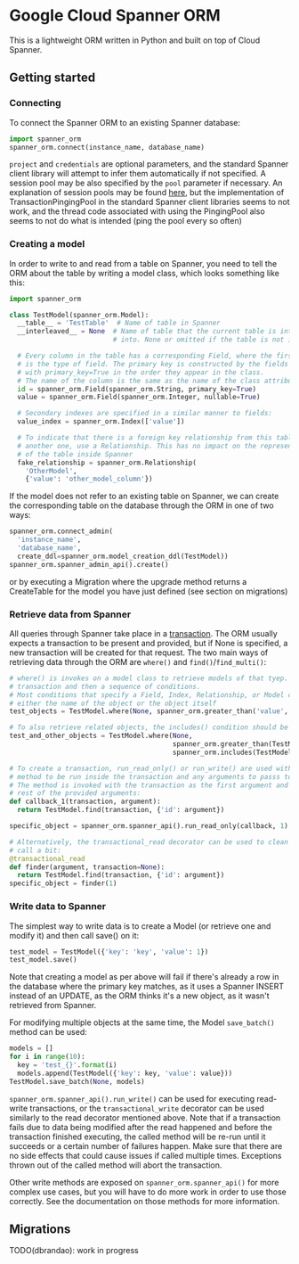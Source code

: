 # Google Cloud Spanner ORM

This is a lightweight ORM written in Python and built on top of Cloud Spanner.

## Getting started

### Connecting
To connect the Spanner ORM to an existing Spanner database:
``` python
import spanner_orm
spanner_orm.connect(instance_name, database_name)
```

`project` and `credentials` are optional parameters, and the standard Spanner
client library will attempt to infer them automatically if not specified.
A session pool may be also specified by the `pool` parameter if necessary. An
explanation of session pools may be found
[here](https://googleapis.github.io/google-cloud-python/latest/spanner/advanced-session-pool-topics.html),
but the implementation of TransactionPingingPool in the standard Spanner client
libraries seems to not work, and the thread code associated with using the PingingPool
also seems to not do what is intended (ping the pool every so often)

### Creating a model
In order to write to and read from a table on Spanner, you need to tell the ORM
about the table by writing a model class, which looks something like this:
``` python
import spanner_orm

class TestModel(spanner_orm.Model):
  __table__ = 'TestTable'  # Name of table in Spanner
  __interleaved__ = None  # Name of table that the current table is interleaved
                          # into. None or omitted if the table is not interleaved

  # Every column in the table has a corresponding Field, where the first parameter
  # is the type of field. The primary key is constructed by the fields labeled
  # with primary_key=True in the order they appear in the class.
  # The name of the column is the same as the name of the class attribute
  id = spanner_orm.Field(spanner_orm.String, primary_key=True)
  value = spanner_orm.Field(spanner_orm.Integer, nullable=True)

  # Secondary indexes are specified in a similar manner to fields:
  value_index = spanner_orm.Index(['value'])

  # To indicate that there is a foreign key relationship from this table to
  # another one, use a Relationship. This has no impact on the representation
  # of the table inside Spanner
  fake_relationship = spanner_orm.Relationship(
    'OtherModel',
    {'value': 'other_model_column'})
```

If the model does not refer to an existing table on Spanner, we can create
the corresponding table on the database through the ORM in one of two ways:

``` python
spanner_orm.connect_admin(
  'instance_name',
  'database_name',
  create_ddl=spanner_orm.model_creation_ddl(TestModel))
spanner_orm.spanner_admin_api().create()
```

or by executing a Migration where the upgrade method returns a CreateTable for
the model you have just defined (see section on migrations)


### Retrieve data from Spanner
All queries through Spanner take place in a
[transaction](https://cloud.google.com/spanner/docs/transactions). The ORM
usually expects a transaction to be present and provided, but if None is
specified, a new transaction will be created for that request.
The two main ways of retrieving data through the ORM are ```where()``` and
```find()```/```find_multi()```:

``` python
# where() is invokes on a model class to retrieve models of that tyep. it takes a
# transaction and then a sequence of conditions.
# Most conditions that specify a Field, Index, Relationship, or Model can take
# either the name of the object or the object itself
test_objects = TestModel.where(None, spanner_orm.greater_than('value', '50'))

# To also retrieve related objects, the includes() condition should be used:
test_and_other_objects = TestModel.where(None,
                                         spanner_orm.greater_than(TestModel.value, '50'),
                                         spanner_orm.includes(TestModel.fake_relationship))

# To create a transaction, run_read_only() or run_write() are used with the
# method to be run inside the transaction and any arguments to passs to the method.
# The method is invoked with the transaction as the first argument and then the
# rest of the provided arguments:
def callback_1(transaction, argument):
  return TestModel.find(transaction, {'id': argument})

specific_object = spanner_orm.spanner_api().run_read_only(callback, 1)

# Alternatively, the transactional_read decorator can be used to clean up the
# call a bit:
@transactional_read
def finder(argument, transaction=None):
  return TestModel.find(transaction, {'id': argument})
specific_object = finder(1)
```

### Write data to Spanner
The simplest way to write data is to create a Model (or retrieve one and modify
it) and then call save() on it:
``` python
test_model = TestModel({'key': 'key', 'value': 1})
test_model.save()
```
Note that creating a model as per above will fail if there's already a row in
the database where the primary key matches, as it uses a Spanner INSERT instead
of an UPDATE, as the ORM thinks it's a new object, as it wasn't retrieved from
Spanner.

For modifying multiple objects at the same time, the Model ```save_batch()``` method
can be used:
``` python
models = []
for i in range(10):
  key = 'test_{}'.format(i)
  models.append(TestModel({'key': key, 'value': value}))
TestModel.save_batch(None, models)
```

```spanner_orm.spanner_api().run_write()``` can be used for executing read-write
transactions, or the ```transactional_write``` decorator can be used similarly
to the read decorator mentioned above. Note that if a transaction fails due to
data being modified after the read happened and before the transaction finished
executing, the called method will be re-run until it succeeds or a certain
number of failures happen.  Make sure that there are no side effects that could
cause issues if called multiple times. Exceptions thrown out of the called
method will abort the transaction.

Other write methods are exposed on ```spanner_orm.spanner_api()``` for more
complex use cases, but you will have to do more work in order to use those
correctly. See the documentation on those methods for more information.

## Migrations
TODO(dbrandao): work in progress
